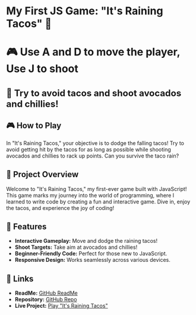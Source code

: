 # My First JS Game: "It's Raining Tacos" 🌮

## <h2 style="font-size:28px;">🎮 Use A and D to move the player, Use J to shoot</h2>

## <h2 style="font-size:24px;">🚨 Try to avoid tacos and shoot avocados and chillies!</h2>


## 🎮 How to Play

In "It's Raining Tacos," your objective is to dodge the falling tacos! Try to avoid getting hit by the tacos for as long as possible while shooting avocados and chillies to rack up points. Can you survive the taco rain?

## 🌟 Project Overview

Welcome to "It's Raining Tacos," my first-ever game built with JavaScript! This game marks my journey into the world of programming, where I learned to write code by creating a fun and interactive game. Dive in, enjoy the tacos, and experience the joy of coding!

## 🚀 Features

- **Interactive Gameplay:** Move and dodge the raining tacos!
- **Shoot Targets:** Take aim at avocados and chillies!
- **Beginner-Friendly Code:** Perfect for those new to JavaScript.
- **Responsive Design:** Works seamlessly across various devices.

## 🔗 Links

- **ReadMe:** [GitHub ReadMe](https://github.com/hackclub/sprig/pull/2020)
- **Repository:** [GitHub Repo](https://github.com/hackclub/sprig/pull/2020)
- **Live Project:** [Play "It's Raining Tacos"](https://sprig.hackclub.com/gallery/itsrainingtacos)
